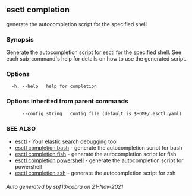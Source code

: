 ## esctl completion

generate the autocompletion script for the specified shell

### Synopsis


Generate the autocompletion script for esctl for the specified shell.
See each sub-command's help for details on how to use the generated script.


### Options

```
  -h, --help   help for completion
```

### Options inherited from parent commands

```
      --config string   config file (default is $HOME/.esctl.yaml)
```

### SEE ALSO

* [esctl](esctl.md)	 - Your elastic search debugging tool
* [esctl completion bash](esctl_completion_bash.md)	 - generate the autocompletion script for bash
* [esctl completion fish](esctl_completion_fish.md)	 - generate the autocompletion script for fish
* [esctl completion powershell](esctl_completion_powershell.md)	 - generate the autocompletion script for powershell
* [esctl completion zsh](esctl_completion_zsh.md)	 - generate the autocompletion script for zsh

###### Auto generated by spf13/cobra on 21-Nov-2021
